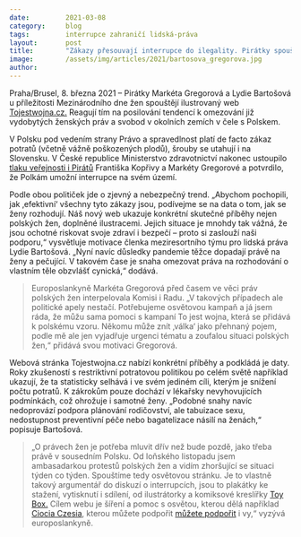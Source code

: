 ```yaml
---
date:         2021-03-08
category:     blog
tags:         interrupce zahraničí lidská-práva
layout:       post
title:        "Zákazy přesouvají interrupce do ilegality. Pirátky spouští web na podporu práv žen"
image:        /assets/img/articles/2021/bartosova_gregorova.jpg
author:       
---
```


Praha/Brusel, 8. března 2021 – Pirátky Markéta Gregorová a Lydie Bartošová u příležitosti Mezinárodního dne žen spouštějí ilustrovaný web [Tojestwojna.cz.](https://zo.pirati.cz/tojestwojna/) Reagují tím na posilování tendencí k omezování již vydobytých ženských práv a svobod v okolních zemích v čele s Polskem.

V Polsku pod vedením strany Právo a spravedlnost platí de facto zákaz potratů (včetně vážně poškozených plodů), šrouby se utahují i na Slovensku. V České republice Ministerstvo zdravotnictví nakonec ustoupilo [tlaku veřejnosti i Pirátů](https://www.pirati.cz/tiskove-zpravy/potraty-v-polsku.html) Františka Kopřivy a Markéty Gregorové a potvrdilo, že Polkám umožní interrupce na svém území.

Podle obou političek jde o zjevný a nebezpečný trend. „Abychom pochopili, jak ‚efektivní‘ všechny tyto zákazy jsou, podívejme se na data o tom, jak se ženy rozhodují. Náš nový web ukazuje konkrétní skutečné příběhy nejen polských žen, doplněné ilustracemi. Jejich situace je mnohdy tak vážná, že jsou ochotné riskovat svoje zdraví i bezpečí – proto si zaslouží naši podporu,“ vysvětluje motivace členka meziresortního týmu pro lidská práva Lydie Bartošová. „Nyní navíc důsledky pandemie těžce dopadají právě na ženy a pečující. V takovém čase je snaha omezovat práva na rozhodování o vlastním těle obzvlášť cynická,“ dodává.

> Europoslankyně Markéta Gregorová před časem ve věci práv polských žen interpelovala Komisi i Radu. „V takových případech ale politické apely nestačí. Potřebujeme osvětovou kampaň a já jsem ráda, že můžu sama pomoci s kampaní To jest wojna, která se přidává k polskému vzoru. Někomu může znít ‚válka‘ jako přehnaný pojem, podle mě ale jen vyjadřuje urgenci tématu a zoufalou situaci polských žen,“ přidává svou motivaci Gregorová.

Webová stránka Tojestwojna.cz nabízí konkrétní příběhy a podkládá je daty. Roky zkušeností s restriktivní potratovou politikou po celém světě například ukazují, že ta statisticky selhává i ve svém jediném cíli, kterým je snížení počtu potratů. K zákrokům pouze dochází v lékařsky nevyhovujících podmínkách, což ohrožuje i samotné ženy. 
„Podobné snahy navíc nedoprovází podpora plánování rodičovství, ale tabuizace sexu, nedostupnost preventivní péče nebo bagatelizace násilí na ženách,“ popisuje Bartošová.

> „O právech žen je potřeba mluvit dřív než bude pozdě, jako třeba právě v sousedním Polsku. Od loňského listopadu jsem ambasadarkou protestů polských žen a vidím zhoršující se situaci týden co týden. Spouštíme tedy osvětovou stránku. Je to vlastně takový argumentář do diskuzí o interrupcích, jsou to plakátky ke stažení, vytisknutí i sdílení, od ilustrátorky a komiksové kreslířky [Toy Box.](https://www.facebook.com/toybox.toybox.ilu) Cílem webu je šíření a pomoc s osvětou, kterou dělá například [Ciocia Czesia](https://www.facebook.com/Ciocia-Czesia-103501431563833/), kterou můžete podpořit [můžete podpořit](https://zrzutka.pl/ykc4u) i vy,“ vyzývá europoslankyně.
